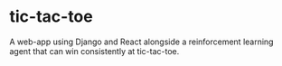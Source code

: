 # tic-tac-toe
A web-app using Django and React alongside a reinforcement learning agent that can win consistently at tic-tac-toe.
